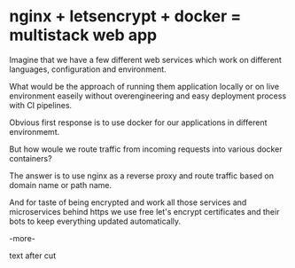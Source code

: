# nginx + letsencrypt + docker = multistack web app

Imagine that we have a few different web services which work on different
languages, configuration and environment.

What would be the approach of running them application locally or on live
environment easeily without overengineering and easy deployment process with CI
pipelines.

Obvious first response is to use docker for our applications in different
environmemt.

But how woule we route traffic from incoming requests into various docker
containers?

The answer is to use nginx as a reverse proxy and route traffic based on domain
name or path name.

And for taste of being encrypted and work all those services and microservices
behind https we use free let's encrypt certificates and their bots to keep
everything updated automatically.

-more-

text after cut
